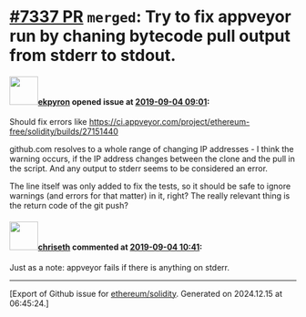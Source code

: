 # [\#7337 PR](https://github.com/ethereum/solidity/pull/7337) `merged`: Try to fix appveyor run by chaning bytecode pull output from stderr to stdout.

#### <img src="https://avatars.githubusercontent.com/u/1347491?v=4" width="50">[ekpyron](https://github.com/ekpyron) opened issue at [2019-09-04 09:01](https://github.com/ethereum/solidity/pull/7337):

Should fix errors like https://ci.appveyor.com/project/ethereum-free/solidity/builds/27151440

github.com resolves to a whole range of changing IP addresses - I think the warning occurs, if the IP address changes between the clone and the pull in the script. And any output to stderr seems to be considered an error.

The line itself was only added to fix the tests, so it should be safe to ignore warnings (and errors for that matter) in it, right? The really relevant thing is the return code of the git push?

#### <img src="https://avatars.githubusercontent.com/u/9073706?v=4" width="50">[chriseth](https://github.com/chriseth) commented at [2019-09-04 10:41](https://github.com/ethereum/solidity/pull/7337#issuecomment-527846139):

Just as a note: appveyor fails if there is anything on stderr.


-------------------------------------------------------------------------------



[Export of Github issue for [ethereum/solidity](https://github.com/ethereum/solidity). Generated on 2024.12.15 at 06:45:24.]
